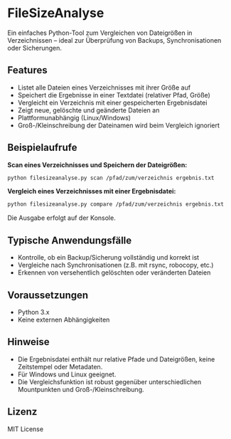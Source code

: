 # FileSizeAnalyse

Ein einfaches Python-Tool zum Vergleichen von Dateigrößen in Verzeichnissen – ideal zur Überprüfung von Backups, Synchronisationen oder Sicherungen.

## Features
- Listet alle Dateien eines Verzeichnisses mit ihrer Größe auf
- Speichert die Ergebnisse in einer Textdatei (relativer Pfad, Größe)
- Vergleicht ein Verzeichnis mit einer gespeicherten Ergebnisdatei
- Zeigt neue, gelöschte und geänderte Dateien an
- Plattformunabhängig (Linux/Windows)
- Groß-/Kleinschreibung der Dateinamen wird beim Vergleich ignoriert

## Beispielaufrufe

**Scan eines Verzeichnisses und Speichern der Dateigrößen:**

```bash
python filesizeanalyse.py scan /pfad/zum/verzeichnis ergebnis.txt
```

**Vergleich eines Verzeichnisses mit einer Ergebnisdatei:**

```bash
python filesizeanalyse.py compare /pfad/zum/verzeichnis ergebnis.txt
```

Die Ausgabe erfolgt auf der Konsole.

## Typische Anwendungsfälle
- Kontrolle, ob ein Backup/Sicherung vollständig und korrekt ist
- Vergleiche nach Synchronisationen (z.B. mit rsync, robocopy, etc.)
- Erkennen von versehentlich gelöschten oder veränderten Dateien

## Voraussetzungen
- Python 3.x
- Keine externen Abhängigkeiten

## Hinweise
- Die Ergebnisdatei enthält nur relative Pfade und Dateigrößen, keine Zeitstempel oder Metadaten.
- Für Windows und Linux geeignet.
- Die Vergleichsfunktion ist robust gegenüber unterschiedlichen Mountpunkten und Groß-/Kleinschreibung.

## Lizenz
MIT License
